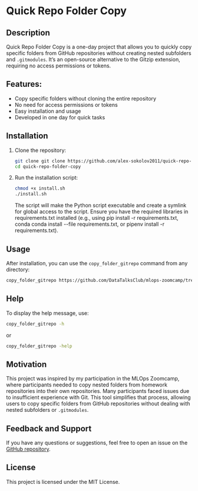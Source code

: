 # Quick Repo Folder Copy

## Description

Quick Repo Folder Copy is a one-day project that allows you to quickly copy specific folders from GitHub repositories without creating nested subfolders and `.gitmodules`. It’s an open-source alternative to the Gitzip extension, requiring no access permissions or tokens.

## Features:
- Copy specific folders without cloning the entire repository
- No need for access permissions or tokens
- Easy installation and usage
- Developed in one day for quick tasks

## Installation

1. Clone the repository:

    ```sh
    git clone git clone https://github.com/alex-sokolov2011/quick-repo-folder-copy.git
    cd quick-repo-folder-copy
    ```

2. Run the installation script:

    ```sh
    chmod +x install.sh
    ./install.sh
    ```

    The script will make the Python script executable and create a symlink for global access to the script. Ensure you have the required libraries in requirements.txt installed (e.g., using pip install -r requirements.txt, conda conda install --file requirements.txt, or pipenv install -r requirements.txt).

## Usage

After installation, you can use the `copy_folder_gitrepo` command from any directory:

```sh
copy_folder_gitrepo https://github.com/DataTalksClub/mlops-zoomcamp/tree/main/cohorts/2024/06-best-practices
```

## Help
To display the help message, use:
```sh
copy_folder_gitrepo -h
```
or
```sh
copy_folder_gitrepo -help
```

## Motivation

This project was inspired by my participation in the MLOps Zoomcamp, where participants needed to copy nested folders from homework repositories into their own repositories. Many participants faced issues due to insufficient experience with Git. This tool simplifies that process, allowing users to copy specific folders from GitHub repositories without dealing with nested subfolders or `.gitmodules`.

## Feedback and Support

If you have any questions or suggestions, feel free to open an issue on the [GitHub repository](https://github.com/alex-sokolov2011/quick-repo-folder-copy).

## License

This project is licensed under the MIT License.